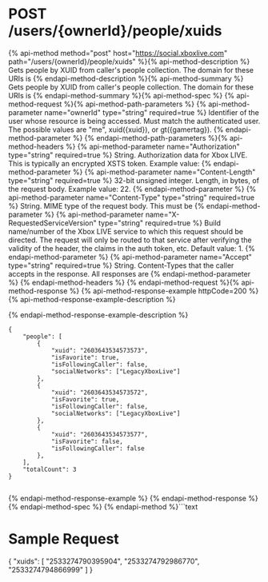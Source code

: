 # POST /users/{ownerId}/people/xuids

{% api-method method="post" host="https://social.xboxlive.com" path="/users/{ownerId}/people/xuids" %}{% api-method-description %}
Gets people by XUID from caller's people collection. The domain for these URIs is 
{% endapi-method-description %}{% api-method-summary %}
Gets people by XUID from caller's people collection. The domain for these URIs is 
{% endapi-method-summary %}{% api-method-spec %}
{% api-method-request %}{% api-method-path-parameters %}
{% api-method-parameter name="ownerId" type="string" required=true %}
Identifier of the user whose resource is being accessed. Must match the authenticated user. The possible values are "me", xuid({xuid}), or gt({gamertag}).
{% endapi-method-parameter %}
{% endapi-method-path-parameters %}{% api-method-headers %}
{% api-method-parameter name="Authorization" type="string" required=true %}
String. Authorization data for Xbox LIVE. This is typically an encrypted XSTS token. Example value: 
{% endapi-method-parameter %}
{% api-method-parameter name="Content-Length" type="string" required=true %}
32-bit unsigned integer. Length, in bytes, of the request body. Example value: 22.
{% endapi-method-parameter %}
{% api-method-parameter name="Content-Type" type="string" required=true %}
String. MIME type of the request body. This must be 
{% endapi-method-parameter %}
{% api-method-parameter name="X-RequestedServiceVersion" type="string" required=true %}
Build name/number of the Xbox LIVE service to which this request should be directed. The request will only be routed to that service after verifying the validity of the header, the claims in the auth token, etc. Default value: 1.
{% endapi-method-parameter %}
{% api-method-parameter name="Accept" type="string" required=true %}
String. Content-Types that the caller accepts in the response. All responses are 
{% endapi-method-parameter %}
{% endapi-method-headers %}
{% endapi-method-request %}{% api-method-response %}
{% api-method-response-example httpCode=200 %}
{% api-method-response-example-description %}

{% endapi-method-response-example-description %}

```text
{
    "people": [
        {
            "xuid": "2603643534573573",
            "isFavorite": true,
            "isFollowingCaller": false,
            "socialNetworks": ["LegacyXboxLive"]
        },
        {
            "xuid": "2603643534573572",
            "isFavorite": true,
            "isFollowingCaller": false,
            "socialNetworks": ["LegacyXboxLive"]
        },
        {
            "xuid": "2603643534573577",
            "isFavorite": false,
            "isFollowingCaller": false
        },
    ],
    "totalCount": 3
}
         

```
{% endapi-method-response-example %}
{% endapi-method-response %}{% endapi-method-spec %}
{% endapi-method %}```text
# Sample Request

{
    "xuids": [
        "2533274790395904", 
        "2533274792986770", 
        "2533274794866999"
    ]
}
      

```